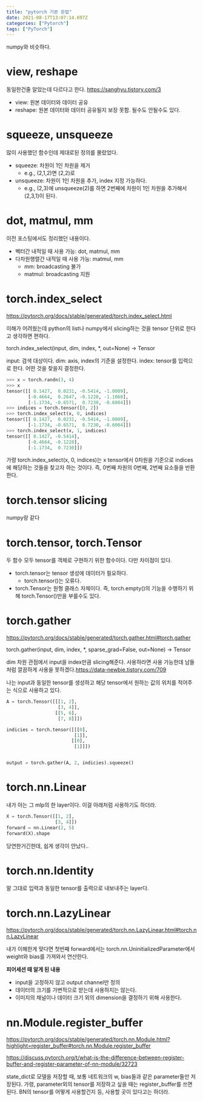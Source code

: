 ```yaml
---
title: "pytorch 기본 문법"
date: 2021-08-17T13:07:14.697Z
categories: ["Pytorch"]
tags: ["PyTorch"]
---
```

numpy와 비슷하다.

# view, reshape
동일한건줄 알았는데 다르다고 한다.
https://sanghyu.tistory.com/3

- view: 원본 데이터와 데이터 공유
- reshape: 원본 데이터와 데이터 공유될지 보장 못함. 될수도 안될수도 있다.

# squeeze, unsqueeze
많이 사용했던 함수인데 제대로된 정의를 몰랐었다.

- squeeze: 차원이 1인 차원을 제거
  - e.g., (2,1,2)면 (2,2)로
- unsqueeze: 차원이 1인 차원을 추가, index 지정 가능하다.
  - e.g., (2,3)에 unsqueeze(2)를 하면 2번째에 차원이 1인 차원을 추가해서 (2,3,1)이 된다.
  
# dot, matmul, mm
이전 포스팅에서도 정리했던 내용이다.
- 벡터간 내적일 때 사용 가능: dot, matmul, mm
- 다차원행렬간 내적일 때 사용 가능: matmul, mm
  - mm: broadcasting 불가
  - matmul: broadcasting 지원
  
# torch.index_select
https://pytorch.org/docs/stable/generated/torch.index_select.html

이해가 어려웠는데 python의 list나 numpy에서 slicing하는 것을 tensor 단위로 한다고 생각하면 편하다.

>
torch.index_select(input, dim, index, *, out=None) → Tensor

input: 검색 대상이다.
dim: axis, index의 기준을 설정한다.
index: tensor를 입력으로 한다. 어떤 것을 찾을지 결정한다.

```python
>>> x = torch.randn(3, 4)
>>> x
tensor([[ 0.1427,  0.0231, -0.5414, -1.0009],
        [-0.4664,  0.2647, -0.1228, -1.1068],
        [-1.1734, -0.6571,  0.7230, -0.6004]])
>>> indices = torch.tensor([0, 2])
>>> torch.index_select(x, 0, indices)
tensor([[ 0.1427,  0.0231, -0.5414, -1.0009],
        [-1.1734, -0.6571,  0.7230, -0.6004]])
>>> torch.index_select(x, 1, indices)
tensor([[ 0.1427, -0.5414],
        [-0.4664, -0.1228],
        [-1.1734,  0.7230]])
```
가령 torch.index_select(x, 0, indices)는 x tensor에서 0차원을 기준으로 indices에 해당하는 것들을 찾고자 하는 것이다. 즉, 0번째 차원의 0번째, 2번째 요소들을 반환한다.

# torch.tensor slicing
numpy랑 같다

# torch.tensor, torch.Tensor
두 함수 모두 tensor를 객체로 구현하기 위한 함수이다. 다만 차이점이 있다.
- torch.tensor는 tensor 생성에 데이터가 필요하다.
  - torch.tensor()는 오류다.
- torch.Tensor는 원형 클래스 자체이다. 즉, torch.empty()의 기능을 수행하기 위해 torch.Tensor()만을 부를수도 있다.

# torch.gather
https://pytorch.org/docs/stable/generated/torch.gather.html#torch.gather
>
torch.gather(input, dim, index, *, sparse_grad=False, out=None) → Tensor

dim 차원 관점에서 input을 index만큼 slicing해준다. 사용하라면 사용 가능한데 남들처럼 깔끔하게 사용을 못하겠다.https://data-newbie.tistory.com/709

나는 input과 동일한 tensor를 생성하고 해당 tensor에서 원하는 값의 위치를 적어주는 식으로 사용하고 있다.

```python
A = torch.Tensor([[[1, 2],
                   [3, 4]],
                  [[5, 6],
                   [7, 8]]])

indicies = torch.tensor([[[0],
                         [1]],
                        [[0],
                         [1]]])


output = torch.gather(A, 2, indicies).squeeze()

```

# torch.nn.Linear
내가 아는 그 mlp의 한 layer이다. 이걸 아래처럼 사용하기도 하더라.

```python
X = torch.Tensor([[1, 2],
                  [3, 4]])
forward = nn.Linear(2, 5)
forward(X).shape
```
당연한거긴한데, 쉽게 생각이 안났다..

# torch.nn.Identity
말 그대로 입력과 동일한 tensor를 출력으로 내보내주는 layer다.

# torch.nn.LazyLinear
https://pytorch.org/docs/stable/generated/torch.nn.LazyLinear.html#torch.nn.LazyLinear

내가 이해한게 맞다면
첫번째 forward에서는 torch.nn.UninitializedParameter에서 weight와 bias를 가져와서 연산한다. 


**피어세션 때 알게 된 내용**
- input을 고정하지 않고 output channel만 정의
- 데이터의 크기를 가변적으로 받는데 사용하지는 않는다.
- 이미지의 채널이나 데이터 크기 외의 dimension을 결정하기 위해 사용한다.

# nn.Module.register_buffer
https://pytorch.org/docs/stable/generated/torch.nn.Module.html?highlight=register_buffer#torch.nn.Module.register_buffer

https://discuss.pytorch.org/t/what-is-the-difference-between-register-buffer-and-register-parameter-of-nn-module/32723

state_dict로 모델을 저장할 때, 보통 네트워크의 w, bias들과 같은 parameter들만 저장된다. 
가령, parameter외의 tensor를 저장하고 싶을 때는 register_buffer를 쓰면 된다. BN의 tensor를 어떻게 사용할건지 등, 사용할 곳이 있다고는 하더라.



